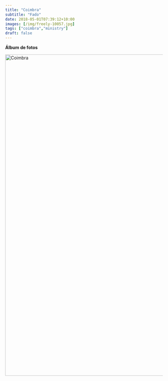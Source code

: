 ```yaml
---
title: "Coimbra"
subtitle: "Fado"
date: 2018-05-01T07:39:12+10:00
images: [/img/freely-10057.jpg]
tags: ["coimbra","ministry"]
draft: false
---
```


**Álbum de fotos**

<a data-flickr-embed="true" data-header="true" data-footer="true"  href="https://www.flickr.com/photos/mapa_mundi/albums/72157668818502998" title="Coimbra"><img src="https://farm1.staticflickr.com/970/27149902037_790ab79f1b_o.jpg" width="683" height="1024" alt="Coimbra"></a><script async src="//embedr.flickr.com/assets/client-code.js" charset="utf-8"></script>